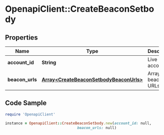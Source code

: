 # OpenapiClient::CreateBeaconSetbody

## Properties

Name | Type | Description | Notes
------------ | ------------- | ------------- | -------------
**account_id** | **String** | Live account id | [optional] 
**beacon_urls** | [**Array&lt;CreateBeaconSetbodyBeaconUrls&gt;**](CreateBeaconSetbodyBeaconUrls.md) | Array of beacon URLs | 

## Code Sample

```ruby
require 'OpenapiClient'

instance = OpenapiClient::CreateBeaconSetbody.new(account_id: null,
                                 beacon_urls: null)
```


